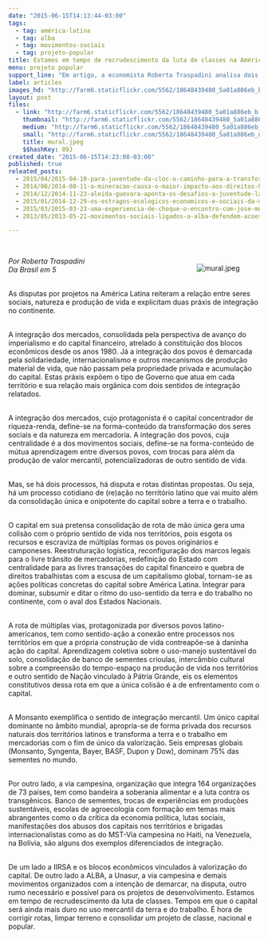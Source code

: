 ```yaml
---
date: "2015-06-15T14:13:44-03:00"
tags:
  - tag: américa-latina
  - tag: alba
  - tag: movimentos-sociais
  - tag: projeto-popular
title: Estamos em tempo de recrudescimento da luta de classes na América Latina
menu: projeto popular
support_line: "Em artigo, a economista Roberta Traspadini analisa dois projetos em disputa: um protagonizado pelo capital e outro pelos movimentos."
label: articles
images_hd: "http://farm6.staticflickr.com/5562/18648439480_5a01a886eb_b.jpg"
layout: post
files:
  - link: "http://farm6.staticflickr.com/5562/18648439480_5a01a886eb_b.jpg"
    thumbnail: "http://farm6.staticflickr.com/5562/18648439480_5a01a886eb_t.jpg"
    medium: "http://farm6.staticflickr.com/5562/18648439480_5a01a886eb_z.jpg"
    small: "http://farm6.staticflickr.com/5562/18648439480_5a01a886eb_n.jpg"
    title: mural.jpeg
    $$hashKey: 09J
created_date: "2015-06-15T14:23:08-03:00"
published: true
releated_posts:
  - 2015/04/2015-04-10-para-juventude-da-cloc-o-caminho-para-a-transformacao-e-a-organizacao.md
  - 2014/08/2014-08-11-a-mineracao-causa-o-maior-impacto-aos-direitos-humanos-afirma-militante-mexicano.md
  - 2014/12/2014-11-23-aleida-guevara-aponta-os-desafios-a-juventude-latino-americana.md
  - 2015/01/2014-12-29-os-estragos-ecologicos-economicos-e-sociais-da-mineracao-na-america-latina.md
  - 2015/03/2015-03-23-uma-experiencia-de-choque-o-encontro-com-jose-mujica.md
  - 2013/05/2013-05-21-movimentos-sociais-ligados-a-alba-defendem-acoes-de-cooperacao.md

---
```

<p>&nbsp;</p>

<figure class="image" style="float:right"><img alt="mural.jpeg" src="http://farm6.staticflickr.com/5562/18648439480_5a01a886eb_b.jpg" />
<figcaption></figcaption>
</figure>

<p><em>Por Roberta Traspadini<br />
Da Brasil em 5</em></p>

<p><br />
As disputas por projetos na Am&eacute;rica Latina reiteram a rela&ccedil;&atilde;o entre seres sociais, natureza e produ&ccedil;&atilde;o de vida e explicitam duas pr&aacute;xis de integra&ccedil;&atilde;o no continente.</p>

<p><br />
A integra&ccedil;&atilde;o dos mercados, consolidada pela perspectiva de avan&ccedil;o do imperialismo e do capital financeiro, atrelado &agrave; constitui&ccedil;&atilde;o dos blocos econ&ocirc;micos desde os anos 1980. J&aacute; a integra&ccedil;&atilde;o dos povos &eacute; demarcada pela solidariedade, internacionalismo e outros mecanismos de produ&ccedil;&atilde;o material de vida, que n&atilde;o passam pela propriedade privada e acumula&ccedil;&atilde;o do capital. Estas pr&aacute;xis exp&otilde;em o tipo de Governo que atua em cada territ&oacute;rio e sua rela&ccedil;&atilde;o mais org&acirc;nica com dois sentidos de integra&ccedil;&atilde;o relatados.</p>

<p><br />
A integra&ccedil;&atilde;o dos mercados, cujo protagonista &eacute; o capital concentrador de riqueza-renda, define-se na forma-conte&uacute;do da transforma&ccedil;&atilde;o dos seres sociais e da natureza em mercadoria. A integra&ccedil;&atilde;o dos povos, cuja centralidade &eacute; a dos movimentos sociais, define-se na forma-conte&uacute;do de m&uacute;tua aprendizagem entre diversos povos, com trocas para al&eacute;m da produ&ccedil;&atilde;o de valor mercantil, potencializadoras de outro sentido de vida.</p>

<p><br />
Mas, se h&aacute; dois processos, h&aacute; disputa e rotas distintas propostas. Ou seja, h&aacute; um processo cotidiano de (re)a&ccedil;&atilde;o no territ&oacute;rio latino que vai muito al&eacute;m da consolida&ccedil;&atilde;o &uacute;nica e onipotente do capital sobre a terra e o trabalho.</p>

<p><br />
O capital em sua pretensa consolida&ccedil;&atilde;o de rota de m&atilde;o &uacute;nica gera uma colis&atilde;o com o pr&oacute;prio sentido de vida nos territ&oacute;rios, pois esgota os recursos e escraviza de m&uacute;ltiplas formas os povos origin&aacute;rios e camponeses. Reestrutura&ccedil;&atilde;o log&iacute;stica, reconfigura&ccedil;&atilde;o dos marcos legais para o livre tr&acirc;nsito de mercadorias, redefini&ccedil;&atilde;o do Estado com centralidade para as livres transa&ccedil;&otilde;es do capital financeiro e quebra de direitos trabalhistas com a escusa de um capitalismo global, tornam-se as a&ccedil;&otilde;es pol&iacute;ticas concretas do capital sobre Am&eacute;rica Latina. Integrar para dominar, subsumir e ditar o ritmo do uso-sentido da terra e do trabalho no continente, com o aval dos Estados Nacionais.</p>

<p><br />
A rota de m&uacute;ltiplas vias, protagonizada por diversos povos latino-americanos, tem como sentido-a&ccedil;&atilde;o a conex&atilde;o entre processos nos territ&oacute;rios em que a pr&oacute;pria constru&ccedil;&atilde;o de vida contreap&otilde;e-se &agrave; daninha a&ccedil;&atilde;o do capital. Aprendizagem coletiva sobre o uso-manejo sustent&aacute;vel do solo, consolida&ccedil;&atilde;o de banco de sementes crioulas, interc&acirc;mbio cultural sobre a compreens&atilde;o do tempo-espa&ccedil;o na produ&ccedil;&atilde;o de vida nos territ&oacute;rios e outro sentido de Na&ccedil;&atilde;o vinculado &agrave; P&aacute;tria Grande, eis os elementos constitutivos dessa rota em que a &uacute;nica colis&atilde;o &eacute; a de enfrentamento com o capital.</p>

<p><br />
A Monsanto exemplifica o sentido de integra&ccedil;&atilde;o mercantil. Um &uacute;nico capital dominante no &acirc;mbito mundial, apropria-se de forma privada dos recursos naturais dos territ&oacute;rios latinos e transforma a terra e o trabalho em mercadorias com o fim de &uacute;nico da valoriza&ccedil;&atilde;o. Seis empresas globais (Monsanto, Syngenta, Bayer, BASF, Dupon y Dow), dominam 75% das sementes no mundo.</p>

<p><br />
Por outro lado, a via campesina, organiza&ccedil;&atilde;o que integra 164 organiza&ccedil;&otilde;es de 73 pa&iacute;ses, tem como bandeira a soberania alimentar e a luta contra os transg&ecirc;nicos. Banco de sementes, trocas de experi&ecirc;ncias em produ&ccedil;&otilde;es sustent&aacute;veis, escolas de agroecologia com forma&ccedil;&atilde;o em temas mais abrangentes como o da cr&iacute;tica da economia pol&iacute;tica, lutas sociais, manifesta&ccedil;&otilde;es dos abusos dos capitais nos territ&oacute;rios e brigadas internacionalistas como as do MST-Via campesina no Haiti, na Venezuela, na Bol&iacute;via, s&atilde;o alguns dos exemplos diferenciados de integra&ccedil;&atilde;o.</p>

<p><br />
De um lado a IIRSA e os blocos econ&ocirc;micos vinculados &agrave; valoriza&ccedil;&atilde;o do capital. De outro lado a ALBA, a Unasur, a via campesina e demais movimentos organizados com a inten&ccedil;&atilde;o de demarcar, na disputa, outro rumo necess&aacute;rio e poss&iacute;vel para os projetos de desenvolvimento. Estamos em tempo de recrudescimento da luta de classes. Tempos em que o capital ser&aacute; ainda mais duro no uso mercantil da terra e do trabalho. &Eacute; hora de corrigir rotas, limpar terreno e consolidar um projeto de classe, nacional e popular.</p>
